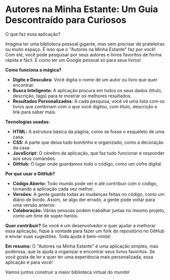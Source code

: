 # Autores na Minha Estante: Um Guia Descontraído para Curiosos

O que faz essa aplicação?

Imagina ter uma biblioteca pessoal gigante, mas sem precisar de prateleiras ou muito espaço. É isso que o "Autores na Minha Estante" faz por você! Com ele, você pode pesquisar por seus autores e livros favoritos de forma rápida e fácil. É como ter um Google pessoal só para seus livros!

**Como funciona a mágica?**

* **Digite e Descubra:** Você digita o nome de um autor ou livro que quer encontrar.
* **Busca Inteligente:** A aplicação procura em todos os seus dados (título, descrição, tags) para te mostrar os melhores resultados.
* **Resultados Personalizados:** A cada pesquisa, você vê uma lista com os livros que combinam com o que você digitou, com título, descrição e link para saber mais.

**Tecnologias usadas:**

* **HTML:** A estrutura básica da página, como se fosse o esqueleto de uma casa.
* **CSS:** A parte que deixa tudo bonitinho e organizado, como a decoração da casa.
* **JavaScript:** O cérebro da aplicação, que faz tudo funcionar e responder aos seus comandos.
* **GitHub:** O lugar onde guardamos todo o código, como um cofre digital.

**Por que usar o GitHub?**

* **Código Aberto:** Todo mundo pode ver e até contribuir com o código, tornando a aplicação cada vez melhor.
* **Versões:** A gente guarda todas as mudanças feitas no código, como um diário de bordo. Assim, se algo der errado, a gente pode voltar para uma versão anterior.
* **Colaboração:** Várias pessoas podem trabalhar juntas no mesmo projeto, como um time de super-heróis.

**Quer contribuir?**
Se você é um desenvolvedor e quer ajudar a melhorar essa aplicação, fique à vontade para fazer um fork do repositório no GitHub e enviar suas sugestões. Toda ajuda é bem-vinda!

**Em resumo:**
O "Autores na Minha Estante" é uma aplicação simples, mas poderosa, que te ajuda a organizar e encontrar seus livros favoritos. Se você gosta de ler e quer ter uma experiência mais personalizada, essa aplicação é para você!

Vamos juntos construir a maior biblioteca virtual do mundo!

